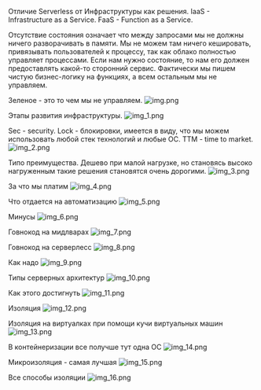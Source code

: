 Отличие Serverless от Инфраструктуры как решения.
IaaS - Infrastructure as a Service.
FaaS - Function as a Service.

Отсутствие состояния означает что между запросами мы не должны ничего разворачивать в памяти. 
Мы не можем там ничего кешировать, привязывать пользователей к процессу, так как облако полностью 
управляет процессами. Если нам нужно состояние, то нам его должен предоставлять какой-то сторонний
сервис. Фактически мы пишем чистую бизнес-логику на функциях, а всем остальным мы не управляем.

Зеленое - это то чем мы не управляем.
![img.png](img.png)

Этапы развития инфраструктуры.
![img_1.png](img_1.png)

Sec - security.
Lock - блокировки, имеется в виду, что мы можем использовать любой стек технологий и любые ОС. 
TTM - time to market. 
![img_2.png](img_2.png)

Типо преимущества.
Дешево при малой нагрузке, но становясь высоко нагруженным такие решения становятся очень дорогими.
![img_3.png](img_3.png)

За что мы платим 
![img_4.png](img_4.png)

Что отдается на автоматизацию 
![img_5.png](img_5.png)

Минусы
![img_6.png](img_6.png)

Говнокод на мидлварах
![img_7.png](img_7.png)

Говнокод на серверлесс
![img_8.png](img_8.png)

Как надо
![img_9.png](img_9.png)

Типы серверных архитектур
![img_10.png](img_10.png)

Как этого достигнуть
![img_11.png](img_11.png)

Изоляция
![img_12.png](img_12.png)

Изоляция на виртуалках при помощи кучи виртуальных машин
![img_13.png](img_13.png)

В контейнеризации все получше тут одна ОС
![img_14.png](img_14.png)

Микроизоляция - самая лучшая
![img_15.png](img_15.png)

Все способы изоляции
![img_16.png](img_16.png)
